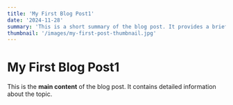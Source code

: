 ```yaml
---
title: 'My First Blog Post1'
date: '2024-11-28'
summary: 'This is a short summary of the blog post. It provides a brief introduction to the content.'
thumbnail: '/images/my-first-post-thumbnail.jpg'
---
```


# My First Blog Post1

This is the **main content** of the blog post. It contains detailed information about the topic.
